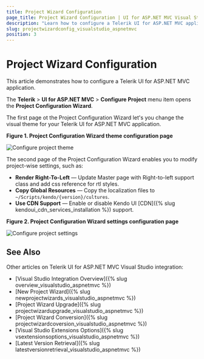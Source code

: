 ```yaml
---
title: Project Wizard Configuration
page_title: Project Wizard Configuration | UI for ASP.NET MVC Visual Studio Integration
description: "Learn how to configure a Telerik UI for ASP.NET MVC application."
slug: projectwizardconfig_visualstudio_aspnetmvc
position: 3
---
```


# Project Wizard Configuration

This article demonstrates how to configure a Telerik UI for ASP.NET MVC application.

The **Telerik** > **UI for ASP.NET MVC** > **Configure Project** menu item opens the **Project Configuration Wizard**.

The first page ot the Project Configuration Wizard let's you change the visual theme for your Telerik UI for ASP.NET MVC application.

**Figure 1. Project Configuration Wizard theme configuration page**

![Configure project theme](/aspnet-mvc/vs-integration/images/configure_theme.png)

The second page of the Project Configuration Wizard enables you to modify project-wise settings, such as:

- **Render Right-To-Left** &mdash; Update Master page with Right-to-left support class and add css reference for rtl styles.
- **Copy Global Resources** &mdash; Copy the localization files to `~/Scripts/kendo/{version}/cultures`.
- **Use CDN Support** &mdash; Enable or disable Kendo UI [CDN]({% slug kendoui_cdn_services_installation %}) support.

**Figure 2. Project Configuration Wizard settings configuration page**

![Configure project settings](/aspnet-mvc/vs-integration/images/configure_settings.png)

## See Also

Other articles on Telerik UI for ASP.NET MVC Visual Studio integration:

* [Visual Studio Integration Overview]({% slug overview_visualstudio_aspnetmvc %})
* [New Project Wizard]({% slug newprojectwizards_visualstudio_aspnetmvc %})
* [Project Wizard Upgrade]({% slug projectwizardupgrade_visualstudio_aspnetmvc %})
* [Project Wizard Conversion]({% slug projectwizardcoversion_visualstudio_aspnetmvc %})
* [Visual Studio Extensions Options]({% slug vsextensionsoptions_visualstudio_aspnetmvc %})
* [Latest Version Retrieval]({% slug latestversionretrieval_visualstudio_aspnetmvc %})
